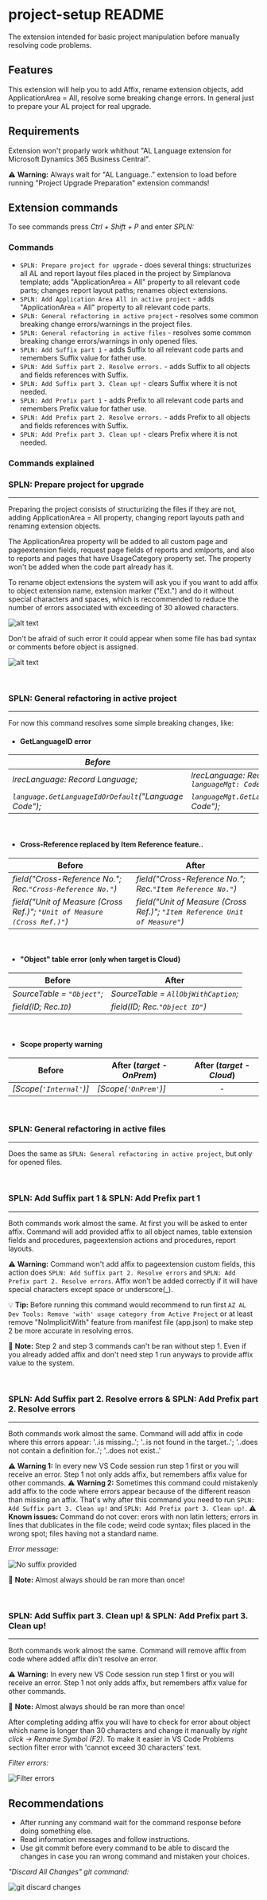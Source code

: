 # project-setup README

The extension intended for basic project manipulation before manually resolving code problems.

## Features

This extension will help you to add Affix, rename extension objects, add ApplicationArea = All, resolve some breaking change errors. In general just to prepare your AL project for real upgrade.

## Requirements

Extension won't proparly work whithout "AL Language extension for Microsoft Dynamics 365 Business Central". 

⚠️ **Warning:** Always wait for "AL Language.." extension to load before running "Project Upgrade Preparation" extension commands!

## Extension commands

To see commands press _Ctrl + Shift + P_ and enter _SPLN:_


### Commands

* `SPLN: Prepare project for upgrade` - does several things: structurizes all AL and report layout files placed in the project by Simplanova template; adds "ApplicationArea = All" property to all relevant code parts; changes report layout paths; renames object extensions.
* `SPLN: Add Application Area All in active project` - adds "ApplicationArea = All" property to all relevant code parts.
* `SPLN: General refactoring in active project` - resolves some common breaking change errors/warnings in the project files.
* `SPLN: General refactoring in active files` - resolves some common breaking change errors/warnings in only opened files.
* `SPLN: Add Suffix part 1` - adds Suffix to all relevant code parts and remembers Suffix value for father use.
* `SPLN: Add Suffix part 2. Resolve errors.` - adds Suffix to all objects and fields references with Suffix. 
* `SPLN: Add Suffix part 3. Clean up!` - clears Suffix where it is not needed. 
* `SPLN: Add Prefix part 1` - adds Prefix to all relevant code parts and remembers Prefix value for father use.
* `SPLN: Add Prefix part 2. Resolve errors.` - adds Prefix to all objects and fields references with Suffix. 
* `SPLN: Add Prefix part 3. Clean up!` - clears Prefix where it is not needed. 


### Commands explained


### SPLN: Prepare project for upgrade
---
Preparing the project consists of structurizing the files if they are not, adding ApplicationArea = All property, changing report layouts path and renaming extension objects.

The ApplicationArea property will be added to all custom page and pageextension fields, request page fields of reports and xmlports, and also to reports and pages that have UsageCategory property set. The property won't be added when the code part already has it.

To rename object extensions the system will ask you if you want to add affix to object extension name, extension marker ("Ext.") and do it without special characters and spaces, which is reccommended to reduce the number of errors associated with exceeding of 30 allowed characters.

![alt text](images/image-6.png)

Don't be afraid of such error it could appear when some file has bad syntax or comments before object is assigned.

![alt text](images/image-7.png)

<br>

### SPLN: General refactoring in active project
---
For now this command resolves some simple breaking changes, like: 

* #### GetLanguageID error

| _Before_ | _After_ |
| --- | --- |
| _lrecLanguage: Record Language;_ | _lrecLanguage: Record Language;_ <br> _`languageMgt: Codeunit Language;`_ |
| _`language.GetLanguageIdOrDefault`("Language Code");_ | _`languageMgt.GetLanguageIdOrDefault`("Language Code");_ |
<br>

* #### Cross-Reference replaced by Item Reference feature..

| Before | After |
| --- | --- |
| _field("Cross-Reference No."; Rec.`"Cross-Reference No."`)_ | _field("Cross-Reference No."; Rec.`"Item Reference No."`)_ |
| _field("Unit of Measure (Cross Ref.)"; `"Unit of Measure (Cross Ref.)"`)_ | _field("Unit of Measure (Cross Ref.)"; `"Item Reference Unit of Measure"`)_ |
<br>

* #### "Object" table error (only when target is Cloud)

| Before | After |
| --- | --- |
| _SourceTable = `"Object"`;_ | _SourceTable = `AllObjWithCaption`;_ |
| _field(ID; Rec.`ID`)_ | _field(ID; Rec.`"Object ID"`)_ |
<br>

* #### Scope property warning

| Before | After (_target - OnPrem_)| After (_target - Cloud_) |
| --- | --- | :---: |
| _[Scope(`'Internal'`)]_ | _[Scope(`'OnPrem'`)]_ | - |

<br>

### SPLN: General refactoring in active files
---
Does the same as `SPLN: General refactoring in active project`, but only for opened files.

<br>

### SPLN: Add Suffix part 1 & SPLN: Add Prefix part 1
---
Both commands work almost the same. 
At first you will be asked to enter affix.
Command will add provided affix to all object names, table extension fields and procedures, pageextension actions and procedures, report layouts.

⚠️ **Warning:** Command won't add affix to pageextension custom fields, this action does `SPLN: Add Suffix part 2. Resolve errors` and `SPLN: Add Prefix part 2. Resolve errors`. Affix won't be added correctly if it will have special characters except space or underscore(_).

💡 **Tip:** Before running this command would recommend to run first `AZ AL Dev Tools: Remove 'with' usage category from Active Project` or at least remove "NoImplicitWith" feature from manifest file (app.json) to make step 2 be more accurate in resolving erros.

📝 **Note:** Step 2 and step 3 commands can't be ran without step 1. Even if you already added affix and don't need step 1 run anyways to provide affix value to the system.

<br>

### SPLN: Add Suffix part 2. Resolve errors & SPLN: Add Prefix part 2. Resolve errors
---
Both commands work almost the same. 
Command will add affix in code where this errors appear: '..is missing..'; '..is not found in the target..'; '..does not contain a definition for..'; '..does not exist..'

⚠️ **Warning 1:** In every new VS Code session run step 1 first or you will receive an error. Step 1 not only adds affix, but remembers affix value for other commands. 
⚠️ **Warning 2:** Sometimes this command could mistakenly add affix to the code where errors appear because of the different reason than missing an affix. That's why after this command you need to run `SPLN: Add Suffix part 3. Clean up!` and `SPLN: Add Prefix part 3. Clean up!`.
⚠️ **Known issues:** Command do not cover: erors with non latin letters; errors in lines that dublicates in the file code; weird code syntax; files placed in the wrong spot; files having not a standard name.

_Error message:_

![No suffix provided](images/image-9.png)

📝 **Note:** Almost always should be ran more than once!

<br>

### SPLN: Add Suffix part 3. Clean up! & SPLN: Add Prefix part 3. Clean up!
---
Both commands work almost the same. 
Command will remove affix from code where added affix din't resolve an error.

⚠️ **Warning:** In every new VS Code session run step 1 first or you will receive an error. Step 1 not only adds affix, but remembers affix value for other commands.

📝 **Note:** Almost always should be ran more than once!

After completing adding affix you will have to check for error about object which name is longer than 30 characters and change it manually by _right click -> Rename Symbol (F2)_. To make it easier in VS Code Problems section filter error with 'cannot exceed 30 characters' text.

_Filter errors:_

![Filter errors](images/image-5.png)
<br>

## Recommendations

* After running any command wait for the command response before doing something else.
* Read information messages and follow instructions.
* Use git commit before every command to be able to discard the changes in case you ran wrong command and mistaken your choices.

_"Discard All Changes" git command:_

![git discard changes](images/image-4.png)